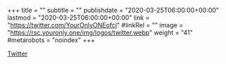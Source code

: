 +++
title = ""
subtitle = ""
publishdate = "2020-03-25T06:00:00+00:00"
lastmod = "2020-03-25T06:00:00+00:00"
link = "https://twitter.com/YourOnlyONEofcl"
#linkRel = ""
image = "https://rsc.youronly.one/img/logos/twitter.webp"
weight = "41"
#metarobots = "noindex"
+++

[Twitter](https://twitter.com/YourOnlyONEofcl "Twitter")
